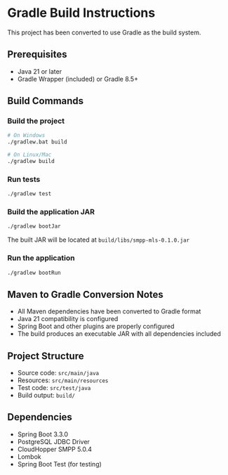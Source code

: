 # Gradle Build Instructions

This project has been converted to use Gradle as the build system.

## Prerequisites
- Java 21 or later
- Gradle Wrapper (included) or Gradle 8.5+

## Build Commands

### Build the project
```bash
# On Windows
./gradlew.bat build

# On Linux/Mac
./gradlew build
```

### Run tests
```bash
./gradlew test
```

### Build the application JAR
```bash
./gradlew bootJar
```

The built JAR will be located at `build/libs/smpp-mls-0.1.0.jar`

### Run the application
```bash
./gradlew bootRun
```

## Maven to Gradle Conversion Notes
- All Maven dependencies have been converted to Gradle format
- Java 21 compatibility is configured
- Spring Boot and other plugins are properly configured
- The build produces an executable JAR with all dependencies included

## Project Structure
- Source code: `src/main/java`
- Resources: `src/main/resources`
- Test code: `src/test/java`
- Build output: `build/`

## Dependencies
- Spring Boot 3.3.0
- PostgreSQL JDBC Driver
- CloudHopper SMPP 5.0.4
- Lombok
- Spring Boot Test (for testing)
